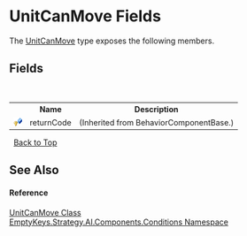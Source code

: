 # UnitCanMove Fields
 

The <a href="T_EmptyKeys_Strategy_AI_Components_Conditions_UnitCanMove">UnitCanMove</a> type exposes the following members.


## Fields
&nbsp;<table><tr><th></th><th>Name</th><th>Description</th></tr><tr><td>![Protected field](media/protfield.gif "Protected field")</td><td>returnCode</td><td> (Inherited from BehaviorComponentBase.)</td></tr></table>&nbsp;
<a href="#unitcanmove-fields">Back to Top</a>

## See Also


#### Reference
<a href="T_EmptyKeys_Strategy_AI_Components_Conditions_UnitCanMove">UnitCanMove Class</a><br /><a href="N_EmptyKeys_Strategy_AI_Components_Conditions">EmptyKeys.Strategy.AI.Components.Conditions Namespace</a><br />